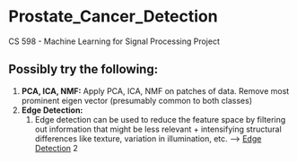 # Prostate_Cancer_Detection
CS 598 - Machine Learning for Signal Processing Project

## Possibly try the following:

1. **PCA, ICA, NMF:** Apply PCA, ICA, NMF on patches of data. Remove most prominent eigen vector (presumably common to both classes)
2. **Edge Detection:**
	1. Edge detection can be used to reduce the feature space by filtering out information that might be less relevant + intensifying structural differences like texture, variation in illumination, etc. --> [Edge Detection](https://en.wikipedia.org/wiki/Edge_detection)
	2  


